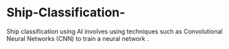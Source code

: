 # Ship-Classification-
Ship classification using AI involves using techniques such as Convolutional Neural Networks (CNN) to train a neural network .
